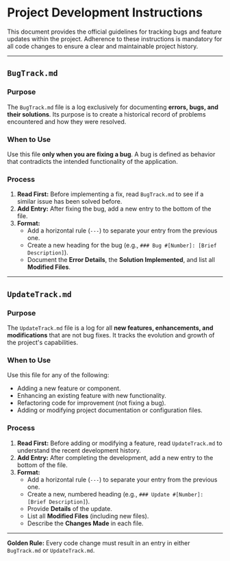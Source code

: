 # Project Development Instructions

This document provides the official guidelines for tracking bugs and feature updates within the project. Adherence to these instructions is mandatory for all code changes to ensure a clear and maintainable project history.

---

## `BugTrack.md`

### Purpose
The `BugTrack.md` file is a log exclusively for documenting **errors, bugs, and their solutions**. Its purpose is to create a historical record of problems encountered and how they were resolved.

### When to Use
Use this file **only when you are fixing a bug**. A bug is defined as behavior that contradicts the intended functionality of the application.

### Process
1.  **Read First:** Before implementing a fix, read `BugTrack.md` to see if a similar issue has been solved before.
2.  **Add Entry:** After fixing the bug, add a new entry to the bottom of the file.
3.  **Format:**
    - Add a horizontal rule (`---`) to separate your entry from the previous one.
    - Create a new heading for the bug (e.g., `### Bug #[Number]: [Brief Description]`).
    - Document the **Error Details**, the **Solution Implemented**, and list all **Modified Files**.

---

## `UpdateTrack.md`

### Purpose
The `UpdateTrack.md` file is a log for all **new features, enhancements, and modifications** that are not bug fixes. It tracks the evolution and growth of the project's capabilities.

### When to Use
Use this file for any of the following:
- Adding a new feature or component.
- Enhancing an existing feature with new functionality.
- Refactoring code for improvement (not fixing a bug).
- Adding or modifying project documentation or configuration files.

### Process
1.  **Read First:** Before adding or modifying a feature, read `UpdateTrack.md` to understand the recent development history.
2.  **Add Entry:** After completing the development, add a new entry to the bottom of the file.
3.  **Format:**
    - Add a horizontal rule (`---`) to separate your entry from the previous one.
    - Create a new, numbered heading (e.g., `### Update #[Number]: [Brief Description]`).
    - Provide **Details** of the update.
    - List all **Modified Files** (including new files).
    - Describe the **Changes Made** in each file.

---
**Golden Rule:** Every code change must result in an entry in either `BugTrack.md` or `UpdateTrack.md`.
